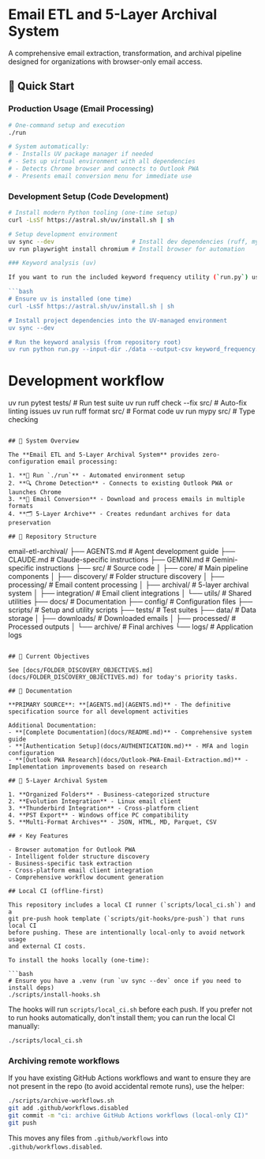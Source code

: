 # Email ETL and 5-Layer Archival System

A comprehensive email extraction, transformation, and archival pipeline designed for organizations with browser-only email access.

## 🚀 Quick Start

### Production Usage (Email Processing)
```bash
# One-command setup and execution
./run

# System automatically:
# - Installs UV package manager if needed
# - Sets up virtual environment with all dependencies
# - Detects Chrome browser and connects to Outlook PWA
# - Presents email conversion menu for immediate use
```

### Development Setup (Code Development)
```bash
# Install modern Python tooling (one-time setup)
curl -LsSf https://astral.sh/uv/install.sh | sh

# Setup development environment
uv sync --dev                      # Install dev dependencies (ruff, mypy, pytest)
uv run playwright install chromium # Install browser for automation

### Keyword analysis (uv)

If you want to run the included keyword frequency utility (`run.py`) using the project's UV-managed environment:

```bash
# Ensure uv is installed (one time)
curl -LsSf https://astral.sh/uv/install.sh | sh

# Install project dependencies into the UV-managed environment
uv sync --dev

# Run the keyword analysis (from repository root)
uv run python run.py --input-dir ./data --output-csv keyword_frequency.csv --top 20
```
# Development workflow
uv run pytest tests/              # Run test suite
uv run ruff check --fix src/      # Auto-fix linting issues
uv run ruff format src/           # Format code
uv run mypy src/                  # Type checking
```

## 🎯 System Overview

The **Email ETL and 5-Layer Archival System** provides zero-configuration email processing:

1. **🚀 Run `./run`** - Automated environment setup
2. **🔍 Chrome Detection** - Connects to existing Outlook PWA or launches Chrome
3. **📧 Email Conversion** - Download and process emails in multiple formats
4. **🗂️ 5-Layer Archive** - Creates redundant archives for data preservation

## 📁 Repository Structure

```
email-etl-archival/
├── AGENTS.md              # Agent development guide
├── CLAUDE.md              # Claude-specific instructions
├── GEMINI.md              # Gemini-specific instructions
├── src/                   # Source code
│   ├── core/              # Main pipeline components
│   ├── discovery/         # Folder structure discovery
│   ├── processing/        # Email content processing
│   ├── archival/          # 5-layer archival system
│   ├── integration/       # Email client integrations
│   └── utils/             # Shared utilities
├── docs/                  # Documentation
├── config/                # Configuration files
├── scripts/               # Setup and utility scripts
├── tests/                 # Test suites
├── data/                  # Data storage
│   ├── downloads/         # Downloaded emails
│   ├── processed/         # Processed outputs
│   └── archive/           # Final archives
└── logs/                  # Application logs
```

## 🎯 Current Objectives

See [docs/FOLDER_DISCOVERY_OBJECTIVES.md](docs/FOLDER_DISCOVERY_OBJECTIVES.md) for today's priority tasks.

## 📖 Documentation

**PRIMARY SOURCE**: **[AGENTS.md](AGENTS.md)** - The definitive specification source for all development activities

Additional Documentation:
- **[Complete Documentation](docs/README.md)** - Comprehensive system guide
- **[Authentication Setup](docs/AUTHENTICATION.md)** - MFA and login configuration
- **[Outlook PWA Research](docs/Outlook-PWA-Email-Extraction.md)** - Implementation improvements based on research

## 🔄 5-Layer Archival System

1. **Organized Folders** - Business-categorized structure
2. **Evolution Integration** - Linux email client
3. **Thunderbird Integration** - Cross-platform client  
4. **PST Export** - Windows office PC compatibility
5. **Multi-Format Archives** - JSON, HTML, MD, Parquet, CSV

## ⚡ Key Features

- Browser automation for Outlook PWA
- Intelligent folder structure discovery
- Business-specific task extraction
- Cross-platform email client integration
- Comprehensive workflow document generation

## Local CI (offline-first)

This repository includes a local CI runner (`scripts/local_ci.sh`) and a
git pre-push hook template (`scripts/git-hooks/pre-push`) that runs local CI
before pushing. These are intentionally local-only to avoid network usage
and external CI costs.

To install the hooks locally (one-time):

```bash
# Ensure you have a .venv (run `uv sync --dev` once if you need to install deps)
./scripts/install-hooks.sh
```

The hooks will run `scripts/local_ci.sh` before each push. If you prefer not
to run hooks automatically, don't install them; you can run the local CI manually:

```bash
./scripts/local_ci.sh
```

### Archiving remote workflows

If you have existing GitHub Actions workflows and want to ensure they are not
present in the repo (to avoid accidental remote runs), use the helper:

```bash
./scripts/archive-workflows.sh
git add .github/workflows.disabled
git commit -m "ci: archive GitHub Actions workflows (local-only CI)"
git push
```

This moves any files from `.github/workflows` into `.github/workflows.disabled`.